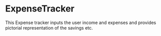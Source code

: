 # ExpenseTracker
This Expense tracker inputs the user income and expenses and provides pictorial representation of the savings etc.
